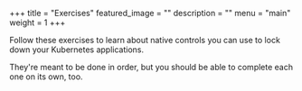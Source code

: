 +++
title = "Exercises"
featured_image = ""
description = ""
menu = "main"
weight = 1
+++

Follow these exercises to learn about native controls you can use to lock down your Kubernetes applications.

They're meant to be done in order, but you should be able to complete each one on its own, too.
